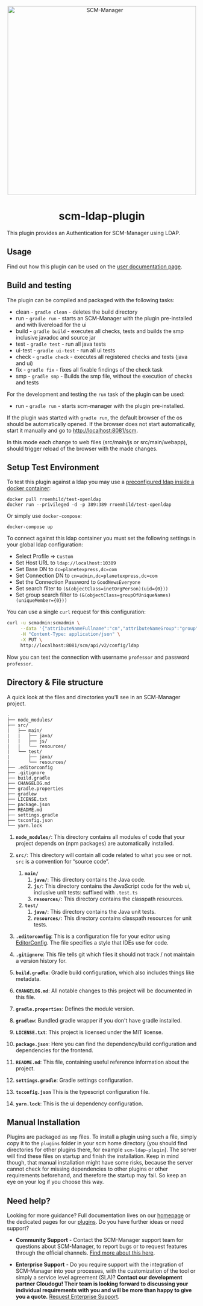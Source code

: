 <p align="center">
  <a href="https://scm-manager.org/">
    <img alt="SCM-Manager" src="https://download.scm-manager.org/images/logo/scm-manager_logo.png" width="500" />
  </a>
</p>
<h1 align="center">
  scm-ldap-plugin
</h1>

This plugin provides an Authentication for SCM-Manager using LDAP.

## Usage

Find out how this plugin can be used on the [user documentation page](https://scm-manager.org/plugins/scm-ldap-plugin/docs).

## Build and testing

The plugin can be compiled and packaged with the following tasks:

* clean - `gradle clean` - deletes the build directory
* run - `gradle run` - starts an SCM-Manager with the plugin pre-installed and with livereload for the ui
* build - `gradle build` - executes all checks, tests and builds the smp inclusive javadoc and source jar
* test - `gradle test` - run all java tests
* ui-test - `gradle ui-test` - run all ui tests
* check - `gradle check` - executes all registered checks and tests (java and ui)
* fix - `gradle fix` - fixes all fixable findings of the check task
* smp - `gradle smp` - Builds the smp file, without the execution of checks and tests

For the development and testing the `run` task of the plugin can be used:

* run - `gradle run` - starts scm-manager with the plugin pre-installed.

If the plugin was started with `gradle run`, the default browser of the os should be automatically opened.
If the browser does not start automatically, start it manually and go to [http://localhost:8081/scm](http://localhost:8081/scm).

In this mode each change to web files (src/main/js or src/main/webapp), should trigger reload of the browser with the made changes.

## Setup Test Environment

To test this plugin against a ldap you may use a [preconfigured ldap inside a docker container](https://github.com/rroemhild/docker-test-openldap):
```
docker pull rroemhild/test-openldap
docker run --privileged -d -p 389:389 rroemhild/test-openldap
```

Or simply use `docker-compose`:
```
docker-compose up
```

To connect against this ldap container you must set the following settings in your global ldap configuration:
* Select Profile => `Custom`
* Set Host URL to `ldap://localhost:10389`
* Set Base DN to `dc=planetexpress,dc=com`
* Set Connection DN to `cn=admin,dc=planetexpress,dc=com`
* Set the Connection Password to `GoodNewsEveryone`
* Set search filter to `(&(objectClass=inetOrgPerson)(uid={0}))`
* Set group search filter to `(&(objectClass=groupOfUniqueNames)(uniqueMember={0}))`

You can use a single `curl` request for this configuration:

```bash
curl -u scmadmin:scmadmin \
     --data '{"attributeNameFullname":"cn","attributeNameGroup":"group","attributeNameId":"uid","attributeNameMail":"mail","baseDn":"dc=planetexpress,dc=com","connectionDn":"cn=admin,dc=planetexpress,dc=com","connectionPassword":"GoodNewsEveryone","hostUrl":"ldap://localhost:10389","profile":"Custom","referralStrategy":"FOLLOW","searchFilter":"(&(objectClass=inetOrgPerson)(uid={0}))","searchFilterGroup":"(&(objectClass=groupOfUniqueNames)(uniqueMember={0}))","searchFilterNestedGroup":"(&(objectClass=groupOfUniqueNames)(uniqueMember={0}))","searchScope":"one","unitGroup":"ou=Groups","unitPeople":"ou=People","enabled":true,"enableStartTls":false,"enableNestedADGroups":false,"enableNestedGroups":false,"activeFields":[],"showTestDialog":false}' \
     -H "Content-Type: application/json" \
     -X PUT \
     http://localhost:8081/scm/api/v2/config/ldap
```

Now you can test the connection with username `professor` and password `professor`.

## Directory & File structure

A quick look at the files and directories you'll see in an SCM-Manager project.

    .
    ├── node_modules/
    ├── src/
    |   ├── main/
    |   |   ├── java/
    |   |   ├── js/
    |   |   └── resources/
    |   └── test/
    |       ├── java/
    |       └── resources/
    ├── .editorconfig
    ├── .gitignore
    ├── build.gradle
    ├── CHANGELOG.md
    ├── gradle.properties
    ├── gradlew
    ├── LICENSE.txt
    ├── package.json
    ├── README.md
    ├── settings.gradle
    ├── tsconfig.json
    └── yarn.lock

1.  **`node_modules/`**: This directory contains all modules of code that your project depends on (npm packages) are automatically installed.

2.  **`src/`**: This directory will contain all code related to what you see or not. `src` is a convention for “source code”.
    1. **`main/`**
        1. **`java/`**: This directory contains the Java code.
        2. **`js/`**: This directory contains the JavaScript code for the web ui, inclusive unit tests: suffixed with `.test.ts`
        3. **`resources/`**: This directory contains the classpath resources.
    2. **`test/`**
        1. **`java/`**: This directory contains the Java unit tests.
        2. **`resources/`**: This directory contains classpath resources for unit tests.

3.  **`.editorconfig`**: This is a configuration file for your editor using [EditorConfig](https://editorconfig.org/). The file specifies a style that IDEs use for code.

4.  **`.gitignore`**: This file tells git which files it should not track / not maintain a version history for.

5.  **`build.gradle`**: Gradle build configuration, which also includes things like metadata.

6.  **`CHANGELOG.md`**: All notable changes to this project will be documented in this file.

7.  **`gradle.properties`**: Defines the module version.

8.  **`gradlew`**: Bundled gradle wrapper if you don't have gradle installed.

9.  **`LICENSE.txt`**: This project is licensed under the MIT license.

10.  **`package.json`**: Here you can find the dependency/build configuration and dependencies for the frontend.

11.  **`README.md`**: This file, containing useful reference information about the project.

12.  **`settings.gradle`**: Gradle settings configuration.

13. **`tsconfig.json`** This is the typescript configuration file.

14. **`yarn.lock`**: This is the ui dependency configuration.


## Manual Installation
Plugins are packaged as ``smp`` files. To install a plugin using such a file, simply copy it to the ``plugins`` folder in your scm home directory (you should find directories for other plugins there, for example ``scm-ldap-plugin``). The server will find these files on startup and finish the installation. Keep in mind though, that manual installation might have some risks, because the server cannot check for missing dependencies to other plugins or other requirements beforehand, and therefore the startup may fail. So keep an eye on your log if you choose this way.

## Need help?

Looking for more guidance? Full documentation lives on our [homepage](https://scm-manager.org/docs/) or the dedicated pages for our [plugins](https://scm-manager.org/plugins/). Do you have further ideas or need support?

- **Community Support** - Contact the SCM-Manager support team for questions about SCM-Manager, to report bugs or to request features through the official channels. [Find more about this here](https://scm-manager.org/support/).

- **Enterprise Support** - Do you require support with the integration of SCM-Manager into your processes, with the customization of the tool or simply a service level agreement (SLA)? **Contact our development partner Cloudogu! Their team is looking forward to discussing your individual requirements with you and will be more than happy to give you a quote.** [Request Enterprise Support](https://cloudogu.com/en/scm-manager-enterprise/).
